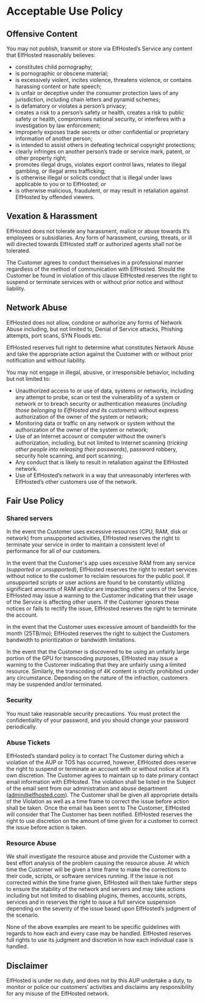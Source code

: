# Acceptable Use Policy

## Offensive Content

You may not publish, transmit or store via ElfHosted’s Service any content that ElfHosted reasonably believes:

* constitutes child pornography;
* is pornographic or obscene material;
* is excessively violent, incites violence, threatens violence, or contains harassing content or hate speech;
* is unfair or deceptive under the consumer protection laws of any jurisdiction, including chain letters and pyramid schemes;
* is defamatory or violates a person’s privacy;
* creates a risk to a person’s safety or health, creates a risk to public safety or health, compromises national security, or interferes with a investigation by law enforcement;
* improperly exposes trade secrets or other confidential or proprietary information of another person;
* is intended to assist others in defeating technical copyright protections;
* clearly infringes on another person’s trade or service mark, patent, or other property right;
* promotes illegal drugs, violates export control laws, relates to illegal gambling, or illegal arms trafficking;
* is otherwise illegal or solicits conduct that is illegal under laws applicable to you or to ElfHosted; or
* is otherwise malicious, fraudulent, or may result in retaliation against ElfHosted by offended viewers.

## Vexation & Harassment

ElfHosted does not tolerate any harassment, malice or abuse towards it’s employees or subsidiaries. Any form of harassment, cursing, threats, or ill will directed towards ElfHosted staff or authorized agents shall not be tolerated.

The Customer agrees to conduct themselves in a professional manner regardless of the method of communication with ElfHosted. Should the Customer be found in violation of this clause ElfHosted reserves the right to suspend or terminate services with or without prior notice and without liability.

## Network Abuse

ElfHosted does not allow, condone or authorize any forms of Network Abuse including, but not limited to, Denial of Service attacks, Phishing attempts, port scans, SYN Floods etc.

ElfHosted reserves full right to determine what constitutes Network Abuse and take the appropriate action against the Customer with or without prior notification and without liability.

You may not engage in illegal, abusive, or irresponsible behavior, including but not limited to:

* Unauthorized access to or use of data, systems or networks, including any attempt to probe, scan or test the vulnerability of a system or network or to breach security or authentication measures (*including those belonging to ElfHosted and its customers*) without express authorization of the owner of the system or network;
* Monitoring data or traffic on any network or system without the authorization of the owner of the system or network;
* Use of an Internet account or computer without the owner’s authorization, including, but not limited to Internet scanning (*tricking other people into releasing their passwords*), password robbery, security hole scanning, and port scanning;
* Any conduct that is likely to result in retaliation against the ElfHosted network.
* Use of ElfHosted’s network in a way that unreasonably interferes with ElfHosted’s other customers use of the network.

## Fair Use Policy

### Shared servers

In the event the Customer uses excessive resources (CPU, RAM, disk or network) from unsupported activities, ElfHosted reserves the right to terminate your service in order to maintain a consistent level of performance for all of our customers.

In the event that the Customer's app uses excessive RAM from any service (*supported or unsupported*), ElfHosted reserves the right to restart services without notice to the customer to reclaim resources for the public pool. If unsupported scripts or user actions are found to be constantly utilizing significant amounts of RAM and/or are impacting other users of the Service, ElfHosted may issue a warning to the Customer indicating that their usage of the Service is affecting other users. If the Customer ignores these notices or fails to rectify the issue, ElfHosted reserves the right to terminate the account.

In the event that the Customer uses excessive amount of bandwidth for the month (25TB/mo); ElfHosted reserves the right to subject the Customers bandwidth to prioritization or bandwidth limitations. 

In the event that the Customer is discovered to be using an unfairly large portion of the GPU for transcoding purposes, ElfHosted may issue a warning to the Customer indicating that they are unfairly using a limited resource. Similarly, the transcoding of 4K content is strictly prohibited under any circumstance. Depending on the nature of the infraction, customers may be suspended and/or terminated.

### Security

You must take reasonable security precautions. You must protect the confidentiality of your password, and you should change your password periodically.

### Abuse Tickets

ElfHosted’s standard policy is to contact The Customer during which a violation of the AUP or TOS has occurred, however, ElfHosted does reserve the right to suspend or terminate an account with or without notice at it’s own discretion. The Customer agrees to maintain up to date primary contact email information with ElfHosted. The violation shall be listed in the Subject of the email sent from our administration and abuse department (admin@elfhosted.com). The Customer shall be given all appropriate details of the Violation as well as a time frame to correct the issue before action shall be taken. Once the email has been sent to The Customer, ElfHosted will consider that The Customer has been notified. ElfHosted reserves the right to use discretion on the amount of time given for a customer to correct the issue before action is taken.

### Resource Abuse

We shall investigate the resource abuse and provide the Customer with a best effort analysis of the problem causing the resource abuse. At which time the Customer will be given a time frame to make the corrections to their code, scripts, or software services running. If the issue is not corrected within the time frame given, ElfHosted will then take further steps to ensure the stability of the network and servers and may take actions including but not limited to disabling plugins, themes, accounts, scripts, services and in reserves the right to issue a full service suspension depending on the severity of the issue based upon ElfHosted’s judgment of the scenario.

None of the above examples are meant to be specific guidelines with regards to how each and every case may be handled. ElfHosted reserves full rights to use its judgment and discretion in how each individual case is handled.

## Disclaimer

ElfHosted is under no duty, and does not by this AUP undertake a duty, to monitor or police our customers’ activities and disclaims any responsibility for any misuse of the ElfHosted network.